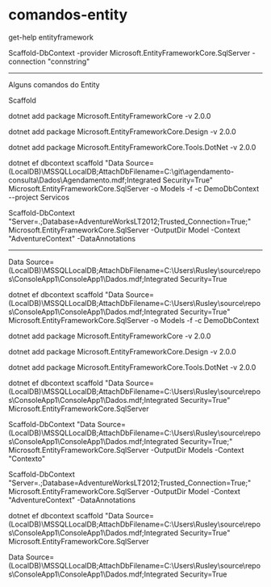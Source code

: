 # comandos-entity

get-help entityframework


Scaffold-DbContext -provider Microsoft.EntityFrameworkCore.SqlServer -connection "connstring"


------------------------------------------

Alguns comandos do Entity

Scaffold

dotnet add package Microsoft.EntityFrameworkCore -v 2.0.0

dotnet add package Microsoft.EntityFrameworkCore.Design -v 2.0.0

dotnet add package Microsoft.EntityFrameworkCore.Tools.DotNet -v 2.0.0


dotnet ef dbcontext scaffold "Data Source=(LocalDB)\MSSQLLocalDB;AttachDbFilename=C:\git\agendamento-consulta\Dados\Agendamento.mdf;Integrated Security=True"  Microsoft.EntityFrameworkCore.SqlServer -o Models -f -c DemoDbContext --project Servicos

Scaffold-DbContext "Server=.\;Database=AdventureWorksLT2012;Trusted_Connection=True;" Microsoft.EntityFrameworkCore.SqlServer -OutputDir Model -Context "AdventureContext" -DataAnnotations

------------------------------------------


Data Source=(LocalDB)\MSSQLLocalDB;AttachDbFilename=C:\Users\Rusley\source\repos\ConsoleApp1\ConsoleApp1\Dados.mdf;Integrated Security=True



dotnet ef dbcontext scaffold "Data Source=(LocalDB)\MSSQLLocalDB;AttachDbFilename=C:\Users\Rusley\source\repos\ConsoleApp1\ConsoleApp1\Dados.mdf;Integrated Security=True" Microsoft.EntityFrameworkCore.SqlServer -o Models -f -c DemoDbContext



dotnet add package Microsoft.EntityFrameworkCore -v 2.0.0

dotnet add package Microsoft.EntityFrameworkCore.Design -v 2.0.0

dotnet add package Microsoft.EntityFrameworkCore.Tools.DotNet -v 2.0.0

dotnet ef dbcontext scaffold "Data Source=(LocalDB)\MSSQLLocalDB;AttachDbFilename=C:\Users\Rusley\source\repos\ConsoleApp1\ConsoleApp1\Dados.mdf;Integrated Security=True" Microsoft.EntityFrameworkCore.SqlServer


Scaffold-DbContext "Data Source=(LocalDB)\MSSQLLocalDB;AttachDbFilename=C:\Users\Rusley\source\repos\ConsoleApp1\ConsoleApp1\Dados.mdf;Integrated Security=True;" Microsoft.EntityFrameworkCore.SqlServer -OutputDir Models -Context "Contexto"


Scaffold-DbContext "Server=.\;Database=AdventureWorksLT2012;Trusted_Connection=True;" Microsoft.EntityFrameworkCore.SqlServer -OutputDir Model -Context "AdventureContext" -DataAnnotations

dotnet ef dbcontext scaffold "Data Source=(LocalDB)\MSSQLLocalDB;AttachDbFilename=C:\Users\Rusley\source\repos\ConsoleApp1\ConsoleApp1\Dados.mdf;Integrated Security=True" Microsoft.EntityFrameworkCore.SqlServer


Data Source=(LocalDB)\MSSQLLocalDB;AttachDbFilename=C:\Users\Rusley\source\repos\ConsoleApp1\ConsoleApp1\Dados.mdf;Integrated Security=True
